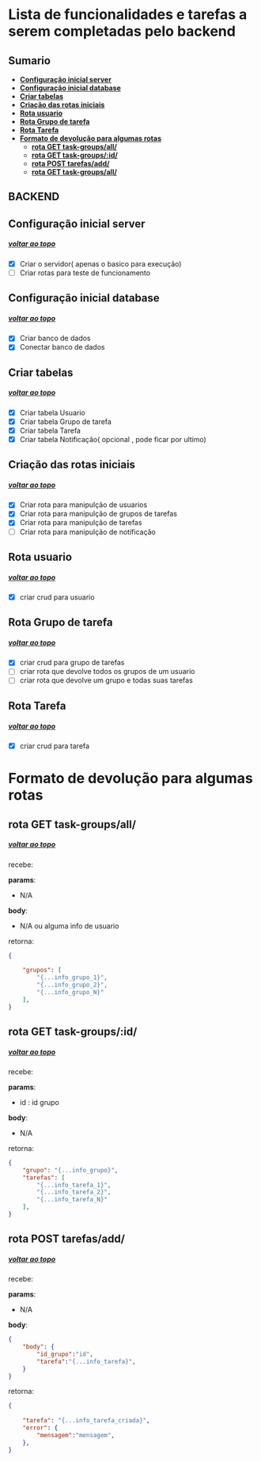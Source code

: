 
# Lista de funcionalidades e tarefas a serem completadas pelo backend

## <a name="sumario"><a> Sumario

+ [**Configuração inicial server**](#Configuraçãoinicialserver)
+ [**Configuração inicial database**](#Configuraçãoinicialdatabase)
+ [**Criar tabelas**](#Criartabelas)
+ [**Criação das rotas iniciais**](#Criaçãodasrotasiniciais)
+ [**Rota usuario**](#Rotausuario)
+ [**Rota Grupo de tarefa**](#RotaGrupodetarefa)
+ [**Rota Tarefa**](#RotaTarefa)
+ [**Formato de devolução para algumas rotas**](#Formatodedevoluçãoparaalgumasrotas)
  - [**rota GET task-groups/all/**](#rotaGETgrupotarefasall)
  - [**rota GET task-groups/:id/**](#rotaGETgrupotarefasid)
  - [**rota POST tarefas/add/**](#rotaPOSTtarefasadd)
  - [**rota GET task-groups/all/**](#rotaGETgrupotarefasall)


## BACKEND

## <a name="Configuraçãoinicialserver"><a> Configuração inicial server 
##### [voltar ao topo](#sumario)
+ [X] Criar o servidor( apenas o basico para execução)
+ [ ] Criar rotas para teste de funcionamento

## <a name="Configuraçãoinicialdatabase"> Configuração inicial database
##### [voltar ao topo](#sumario)
+ [X] Criar banco de dados
+ [X] Conectar banco de dados

## <a name="Criartabelas"> Criar tabelas
##### [voltar ao topo](#sumario)
- [X] Criar tabela Usuario
- [X] Criar tabela Grupo de tarefa
- [X] Criar tabela Tarefa
- [X] Criar tabela Notificação( opcional , pode ficar por ultimo)

## <a name="Criaçãodasrotasiniciais"> Criação das rotas iniciais
##### [voltar ao topo](#sumario)
- [x] Criar rota para manipulção de usuarios
- [x] Criar rota para manipulção de grupos de tarefas
- [x] Criar rota para manipulção de tarefas
- [ ] Criar rota para manipulção de notificação

## <a name="Rotausuario"> Rota usuario
##### [voltar ao topo](#sumario)
- [X] criar crud para usuario

## <a name="RotaGrupodetarefa"> Rota Grupo de tarefa
##### [voltar ao topo](#sumario)
- [x] criar crud para grupo de tarefas
- [ ] criar rota que devolve todos os grupos de um usuario
- [ ] criar rota que devolve um grupo e todas suas tarefas

## <a name="RotaTarefa"> Rota Tarefa
##### [voltar ao topo](#sumario)
- [x] criar crud para tarefa

# <a name="Formatodedevoluçãoparaalgumasrotas"> Formato de devolução para algumas rotas

## <a name="rotaGETgrupotarefasall"> rota GET task-groups/all/
##### [voltar ao topo](#sumario)
recebe:

**params**:
+ N/A

**body**:
+ N/A ou alguma info de usuario

retorna:

```json
{
    
    "grupos": [
        "{...info_grupo_1}",
        "{...info_grupo_2}",
        "{...info_grupo_N}"
    ],
}
```

## <a name="rotaGETgrupotarefasid"> rota GET task-groups/:id/
##### [voltar ao topo](#sumario)
recebe:

**params**:
+ id : id grupo

**body**:
+ N/A

retorna:

```json
{
    "grupo": "{...info_grupo}",
    "tarefas": [
        "{...info_tarefa_1}",
        "{...info_tarefa_2}",
        "{...info_tarefa_N}"
    ],
}
```

## <a name="rotaPOSTtarefasadd"> rota POST tarefas/add/
##### [voltar ao topo](#sumario)
recebe:

**params**:
+ N/A

**body**:

```json
{
    "body": {
        "id_grupo":"id",
        "tarefa":"{...info_tarefa}",
    }
}
```
retorna:

```json
{
    
    "tarefa": "{...info_tarefa_criada}",
    "error": {
        "mensagem":"mensagem",
    },
}
```


